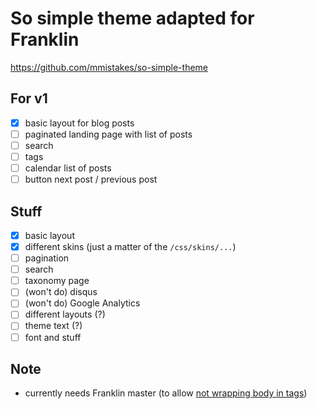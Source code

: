 # So simple theme adapted for Franklin

https://github.com/mmistakes/so-simple-theme

## For v1

* [x] basic layout for blog posts
* [ ] paginated landing page with list of posts
* [ ] search
* [ ] tags
* [ ] calendar list of posts
* [ ] button next post / previous post

## Stuff

* [x] basic layout
* [x] different skins (just a matter of the `/css/skins/...`)
* [ ] pagination
* [ ] search
* [ ] taxonomy page
* [ ] (won't do) disqus
* [ ] (won't do) Google Analytics
* [ ] different layouts (?)
* [ ] theme text (?)
* [ ] font and stuff

## Note

* currently needs Franklin master (to allow [not wrapping body in  tags](https://github.com/tlienart/Franklin.jl/commit/612042b8486130b5e56e087baed29134620a5bff))
